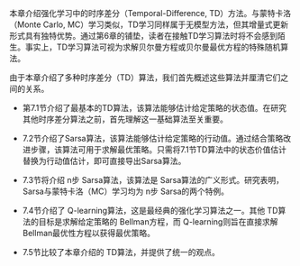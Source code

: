 本章介绍强化学习中的时序差分（Temporal-Difference, TD）方法。与蒙特卡洛（Monte Carlo, MC）学习类似，TD学习同样属于无模型方法，但其增量式更新形式具有独特优势。通过第6章的铺垫，读者在接触TD学习算法时将不会感到陌生。事实上，TD学习算法可视为求解贝尔曼方程或贝尔曼最优方程的特殊随机算法。

由于本章介绍了多种时序差分（TD）算法，我们首先概述这些算法并厘清它们之间的关系。

- 第7.1节介绍了最基本的TD算法，该算法能够估计给定策略的状态值。在研究其他时序差分算法之前，首先理解这一基础算法至关重要。

- 7.2节介绍了Sarsa算法，该算法能够估计给定策略的行动值。通过结合策略改进步骤，该算法可用于求解最优策略。只需将7.1节TD算法中的状态价值估计替换为行动值估计，即可直接导出Sarsa算法。

- 7.3节将介绍 n步 Sarsa算法，该算法是 Sarsa算法的广义形式。研究表明，Sarsa与蒙特卡洛（MC）学习均为 n步 Sarsa的两个特例。

- 7.4节介绍了 Q-learning算法，这是最经典的强化学习算法之一。其他 TD算法的目标是求解给定策略的 Bellman方程，而 Q-learning则旨在直接求解 Bellman最优性方程以获得最优策略。

- 7.5节比较了本章介绍的 TD算法，并提供了统一的观点。